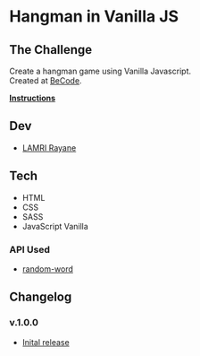 # Hangman in Vanilla JS

## The Challenge

Create a hangman game using Vanilla Javascript. <br>
Created at [BeCode](https://becode.org/fr/).

[**Instructions**](https://github.com/becodeorg/CRL-Keller-3.31/blob/master/LearningPath/02.The-Hill/08.Javascript/challenges/hangman.md)

## Dev

- [LAMRI Rayane](https://github.com/RayaneLamri)

## Tech

- HTML
- CSS
- SASS
- JavaScript Vanilla

### API Used

- [random-word](https://random-word-form.herokuapp.com/)

## Changelog

### v.1.0.0

- [Inital release](https://rayanelamri.github.io/Hangman/)
